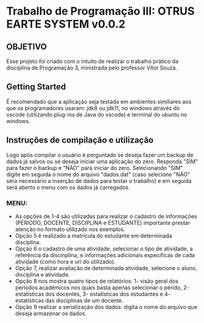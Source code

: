 
# Trabalho de Programação III: OTRUS EARTE SYSTEM v0.0.2


## OBJETIVO
Esse projeto foi criado com o intuito de realizar o trabalho prático da disciplina de Programação 3, ministrada pelo professor Vitor Souza.

## Getting Started
É recomendado que a aplicação seja testada em ambientes similiares aos que os programadores usaram: jdk8 ou jdk11, no windows através do vscode (utilizando plug-ins de Java do vscode) e terminal do ubuntu no windows.

## Instruções de compilação e utilização
Logo após compilar o usuário é perguntado se deseja fazer um backup de dados já salvos ou se deseja iniciar uma aplicação do zero. Responda "SIM" para fazer o backup e "NÃO" para iniciar do zero.
Selecionando "SIM" digite em seguida o nome do arquivo "dados.dat" (caso selecione "NÃO" sera necessário a inserção de dados para testar o trabalho) e em seguida será aberto o menu com os dados já carregados.
### MENU: 
- As opções de 1-4 são utilizadas para realizar o cadastro de informações (PERIODO, DOCENTE, DISCIPLINA e ESTUDANTE) importante prestar atenção no formato utilizado nos exemplos. 
- Opção 5 é realizado a matrícula do estudante em determinada disciplina. 
- Opção 6 o cadastro de uma atividade, selecionar o tipo de atividade, a referência da discinplina, e informações adicionais específicas de cada atividade (como hora e url do utilizado).
- Opção 7, realizar avaliação de determinada atividade, selecione o aluno, disciplina e atividade.
- Opção 8 nos mostra quatro tipos de relatórios: 1- visão geral dos períodos acadêmicos nos quais basta apenas selecionar o perído, 2- estatísticas dos docentes, 3- estatísticas dos estudantes e 4- estatísticas das disciplinas de um docente.
- Opção 9 realizar a serialização dos dados: digita o nome do arquivo que deseja armazenar os dados.

